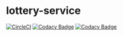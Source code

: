 # lottery-service

[![CircleCI](https://circleci.com/gh/NayaraCaetano/lottery-service.svg?style=svg)](https://circleci.com/gh/NayaraCaetano/lottery-service)
[![Codacy Badge](https://api.codacy.com/project/badge/Grade/276e8d3f75eb4ca18931cbcf62f54cb6)](https://www.codacy.com/app/NahCaetano/lottery-service?utm_source=github.com&amp;utm_medium=referral&amp;utm_content=NayaraCaetano/lottery-service&amp;utm_campaign=Badge_Grade)
[![Codacy Badge](https://api.codacy.com/project/badge/Coverage/276e8d3f75eb4ca18931cbcf62f54cb6)](https://www.codacy.com/app/NahCaetano/lottery-service?utm_source=github.com&utm_medium=referral&utm_content=NayaraCaetano/lottery-service&utm_campaign=Badge_Coverage)
